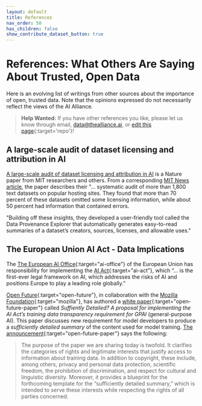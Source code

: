 ```yaml
---
layout: default
title: References
nav_order: 50
has_children: false
show_contribute_dataset_button: true
---
```


# References: What Others Are Saying About Trusted, Open Data

Here is an evolving list of writings from other sources about the importance of open, trusted data. Note that the opinions expressed do not necessarily reflect the views of the AI Alliance.

> **Help Wanted:** If you have other references you like, please let us know through email, [data@thealliance.ai](mailto:data@thealliance.ai), or [edit this page](https://github.com/The-AI-Alliance/open-trusted-data-initiative/blob/latest/docs/references.markdown){:target='repo'}!

## A large-scale audit of dataset licensing and attribution in AI

[A large-scale audit of dataset licensing and attribution in AI](https://www.nature.com/articles/s42256-024-00878-8) is a Nature paper from MIT researchers and others. From a corresponding [MIT News article](https://news.mit.edu/2024/study-large-language-models-datasets-lack-transparency-0830), the paper describes their "... systematic audit of more than 1,800 text datasets on popular hosting sites. They found that more than 70 percent of these datasets omitted some licensing information, while about 50 percent had information that contained errors.

"Building off these insights, they developed a user-friendly tool called the Data Provenance Explorer that automatically generates easy-to-read summaries of a dataset’s creators, sources, licenses, and allowable uses."

## The European Union AI Act - Data Implications

The [The European AI Office](https://digital-strategy.ec.europa.eu/en/policies/ai-office){:target="ai-office"} of the European Union has responsibility for implementing the [AI Act](https://digital-strategy.ec.europa.eu/en/policies/regulatory-framework-ai){:target="ai-act"}, which &ldquo;... is the first-ever legal framework on AI, which addresses the risks of AI and positions Europe to play a leading role globally.&rdquo;

[Open Future](https://openfuture.eu/){:target="open-future"}, in collaboration with the [Mozilla Foundation](https://foundation.mozilla.org/en/?gad_source=1){:target="mozilla"}, has authored a [white paper](https://openfuture.eu/publication/towards-robust-training-data-transparency/){:target="open-future-paper"} called _Suffiently Detailed? A proposal for implementing the AI Act’s training data transparency requirement for GPAI_ (general-purpose AI). This paper discusses new requirement for model developers to produce a _sufficiently detailed summary_ of the content used for model training. [The announcement](https://openfuture.eu/publication/towards-robust-training-data-transparency/){:target="open-future-paper"} says the following:

> The purpose of the paper we are sharing today is twofold. It clarifies the categories of rights and legitimate interests that justify access to information about training data. In addition to copyright, these include, among others, privacy and personal data protection, scientific freedom, the prohibition of discrimination, and respect for cultural and linguistic diversity. Moreover, it provides a blueprint for the forthcoming template for the &ldquo;sufficiently detailed summary,&rdquo; which is intended to serve these interests while respecting the rights of all parties concerned.


